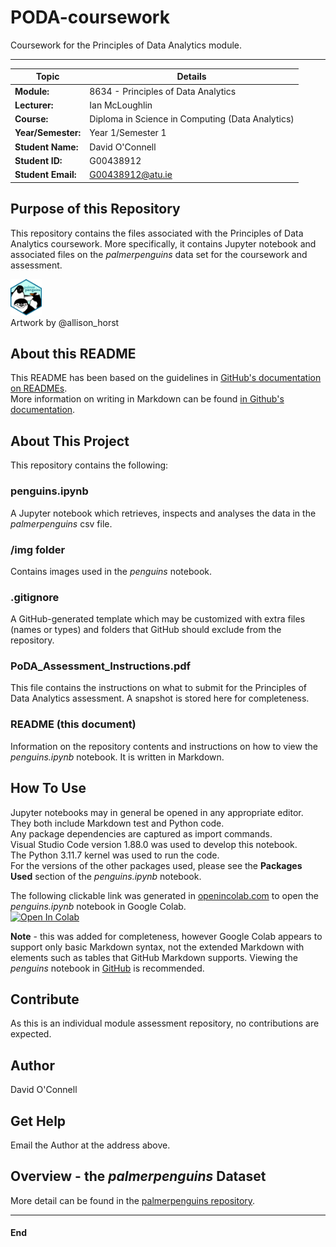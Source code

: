 # PODA-coursework
Coursework for the Principles of Data Analytics module.  
***  
  
| Topic | Details |
|---------|-------------|
| **Module:**  | 8634 - Principles of Data Analytics  |
| **Lecturer:**  | Ian McLoughlin  | 
| **Course:**  | Diploma in Science in Computing (Data Analytics)  |
| **Year/Semester:**  | Year 1/Semester 1  |
| **Student Name:**  | David O'Connell  |
| **Student ID:**  | G00438912  |
| **Student Email:**  | G00438912@atu.ie  |  

## Purpose of this Repository   
This repository contains the files associated with the Principles of Data Analytics coursework. More specifically, it contains Jupyter notebook and associated files on the *palmerpenguins* data set for the coursework and assessment.  
<p>
<div style="text-align: left;">
    <img src="img/palmerpenguins.png" width="10%">
</div>
<div style="text-align: left" font = 7> Artwork by @allison_horst </div>  
</p>   

## About this README  
This README has been based on the guidelines in [GitHub's documentation on READMEs](https://docs.github.com/en/repositories/managing-your-repositorys-settings-and-features/customizing-your-repository/about-readmes).  
More information on writing in Markdown can be found [in Github's documentation](https://docs.github.com/en/get-started/writing-on-github/getting-started-with-writing-and-formatting-on-github/basic-writing-and-formatting-syntax). 

## About This Project  
This repository contains the following:  

### penguins.ipynb
A Jupyter notebook which retrieves, inspects and analyses the data in the *palmerpenguins* csv file. 
  
### /img folder  
Contains images used in the *penguins* notebook.
  
### .gitignore
A GitHub-generated template which may be customized with extra files (names or types) and folders that GitHub should exclude from the repository.

### PoDA_Assessment_Instructions.pdf
This file contains the instructions on what to submit for the Principles of Data Analytics assessment. A snapshot is stored here for completeness.
  
### README (this document)
Information on the repository contents and instructions on how to view the *penguins.ipynb* notebook. It is written in Markdown.
  
## How To Use  
Jupyter notebooks may in general be opened in any appropriate editor. They both include Markdown test and Python code.  
Any package dependencies are captured as import commands.  
Visual Studio Code version 1.88.0 was used to develop this notebook.  
The Python 3.11.7 kernel was used to run the code.  
For the versions of the other packages used, please see the **Packages Used** section of the *penguins.ipynb* notebook.
  
The following clickable link was generated in [openincolab.com](https://openincolab.com) to open the *penguins.ipynb* notebook in Google Colab.  
<a target="_blank" href="https://colab.research.google.com/github/dvdgeroconnell/PODA-coursework/blob/main/penguins.ipynb">
  <img src="https://colab.research.google.com/assets/colab-badge.svg" alt="Open In Colab"/>
</a>  

**Note** - this was added for completeness, however Google Colab appears to support only basic Markdown syntax, not the extended Markdown with elements such as tables that GitHub Markdown supports. Viewing the *penguins* notebook in [GitHub](https://github.com/dvdgeroconnell/PODA-coursework.git) is recommended.

## Contribute
As this is an individual module assessment repository, no contributions are expected.

## Author
David O'Connell

## Get Help
Email the Author at the address above.

## Overview - the *palmerpenguins* Dataset  
More detail can be found in the [palmerpenguins repository](https://allisonhorst.github.io/palmerpenguins/).

******
#### End
